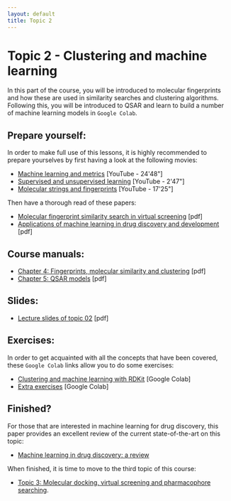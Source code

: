 ```yaml
---
layout: default
title: Topic 2
---
```


# Topic 2 - Clustering and machine learning

In this part of the course, you will be introduced to molecular fingerprints and how these are used in similarity searches and clustering algorithms. Following this, you will be introduced to QSAR and learn to build a number of machine learning models in `Google Colab`.

## Prepare yourself:

In order to make full use of this lessons, it is highly recommended to prepare yourselves by first having a look at the following movies:

- <a href="https://www.youtube.com/watch?v=xK9wHHQfGYA&list=LL&index=1" target="_blank">Machine learning and metrics</a> [YouTube - 24'48"]
- <a href="https://www.youtube.com/watch?v=TJveOYsK6MY" target="_blank">Supervised and unsupervised learning</a> [YouTube - 2'47"]
- <a href="https://www.youtube.com/watch?v=kBk8HbjWwCw" target="_blank">Molecular strings and fingerprints</a> [YouTube - 17'25"]


Then have a thorough read of these papers:

- <a href="/Topic_02/Molecular-fingerprint-similarity-search-in-virtual-screening.pdf" download>Molecular fingerprint similarity search in virtual screening</a> [pdf]
- <a href="/Topic_02/Applications-of-machine-learning-in-drug-discovery-and-development.pdf" download>Applications of machine learning in drug discovery and development</a> [pdf]

## Course manuals:

- <a href="/Topic_02/4-Fingerprints,_molecular_similarity_and_clustering.pdf" download>Chapter 4: Fingerprints, molecular similarity and clustering</a> [pdf]
- <a href="/Topic_02/5-QSAR_models.pdf" download>Chapter 5: QSAR models</a> [pdf]

## Slides:

- <a href="/Topic_02/Slides_02.pdf" download>Lecture slides of topic 02</a> [pdf]

## Exercises:

In order to get acquainted with all the concepts that have been covered, these `Google Colab` links allow you to do some exercises:

- <a href="https://githubtocolab.com/UAMCAntwerpen/2040FBDBIC/blob/master/Topic_02/Clustering_and_machine_learning.ipynb" target="_blank">Clustering and machine learning with RDKit</a> [Google Colab]
- <a href="https://githubtocolab.com/UAMCAntwerpen/2040FBDBIC/blob/master/Topic_02/Topic_02_exercises.ipynb" target="_blank">Extra exercises</a> [Google Colab]


## Finished?

For those that are interested in machine learning for drug discovery, this paper provides an excellent review of the current state-of-the-art on this topic:

- <a href="/Topic_02/Machine-learning-in-drug-discovery-a-review.pdf" download>Machine learning in drug discovery: a review</a>

When finished, it is time to move to the third topic of this course:

- [Topic 3: Molecular docking, virtual screening and pharmacophore searching](Topic_03.md).